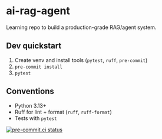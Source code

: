 # ai-rag-agent

Learning repo to build a production-grade RAG/agent system.

## Dev quickstart
1) Create venv and install tools (`pytest`, `ruff`, `pre-commit`)
2) `pre-commit install`
3) `pytest`

## Conventions
- Python 3.13+
- Ruff for lint + format (`ruff`, `ruff-format`)
- Tests with `pytest`

[![pre-commit.ci status](https://results.pre-commit.ci/badge/github/binodthapachhetry/AI-RAG-Agent/main.svg)](https://results.pre-commit.ci/latest/github/binodthapachhetry/AI-RAG-Agent/main)
